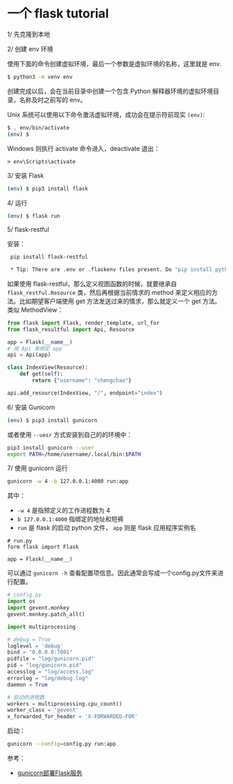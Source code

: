 # 一个 flask tutorial

1/ 先克隆到本地

2/ 创建 env 环境

使用下面的命令创建虚拟环境，最后一个参数是虚拟环境的名称，这里就是 env.

```bash
$ python3 -m venv env

```

创建完成以后，会在当前目录中创建一个包含 Python 解释器环境的虚拟环境目录，名称及时之前写的 env。

Unix 系统可以使用以下命令激活虚拟环境，成功会在提示符前现实 `(env)`:

```bash
$ . env/bin/activate
(env) $
```

Windows 则执行 activate 命令进入，deactivate 退出：

```bat
> env\Scripts\activate

```

3/ 安装 Flask

```bash
(env) $ pip3 install flask
```

4/ 运行

```bash
(env) $ flask run
```

5/ flask-restful

安装：

```bash
 pip install flask-restful
```

```sh
 * Tip: There are .env or .flaskenv files present. Do "pip install python-dotenv" to use them.
```
如果使用 flask-restful，那么定义视图函数的时候，就要继承自 `flask_restful.Resource` 类，然后再根据当前情求的 method 来定义相应的方法。比如期望客户端使用 get 方法发送过来的情求，那么就定义一个 get 方法。类似 MethodView：

```python
from flask import Flask, render_template, url_for
from flask_resultful import Api, Resource

app = Flask(__name__)
# 用 Api 来绑定 app
api = Api(app)

class IndexView(Resource):
    def get(self):
        return {"username": "chengchao"}

api.add_resource(IndexView, "/", endpoint="index")

```

6/ 安装 Gunicorn

```bash
(env) $ pip3 install gunicorn
```

或者使用 `--uesr` 方式安装到自己的的环境中：

```bash
pip3 install gunicorn --user
export PATH=/home/username/.local/bin:$PATH

```

7/ 使用 gunicorn 运行

```bash
gunicorn -w 4 -b 127.0.0.1:4000 run:app
```

其中：

- `-w 4` 是指预定义的工作进程数为 4
- `b 127.0.0.1:4000` 指绑定的地址和短裤
- `run` 是 flask 的启动 python 文件， `app` 则是 flask 应用程序实例名

```python3
# run.py
form flask import Flask

app = Flask(__name__)
```

可以通过 `gunicorn -h` 查看配置项信息。因此通常会写成一个config.py文件来进行配置。

```python
# config.py
import os
import gevent.monkey
gevent.monkey.patch_all()

import multiprocessing

# debug = True
loglevel = 'debug'
bind = "0.0.0.0:7001"
pidfile = "log/gunicorn.pid"
pid = "log/gunicorn.pid"
accesslog = "log/access.log"
errorlog = "log/debug.log"
daemon = True

# 启动的进程数
workers = multiprocessing.cpu_count()
worker_class = 'gevent'
x_forwarded_for_header = 'X-FORWARDED-FOR'

```

启动：

```bash
gunicorn --config=config.py run:app
```

参考：

- [gunicorn部署Flask服务](https://www.jianshu.com/p/fecf15ad0c9a)
